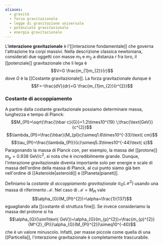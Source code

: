 ```yaml
---
aliases:
  - gravità
  - forza gravitazionale
  - legge di gravitazione universale
  - potenziale gravitazionale
  - energia gravitazionale
---
```

L'**interazione gravitazionale** è l'[[interazione fondamentale]] che governa l'attrazione tra corpi massivi. Nella descrizione classica newtoniana, considerati due oggetti con masse $m_{1}$ e $m_{2}$ a distanza $r$ fra loro, il [[potenziale]] gravitazionale che li lega è
$$V=G \frac{m_{1}m_{2}}{r}$$
dove $G$ è la [[Costante gravitazionale]]. La forza gravitazionale dunque è
$$F=-\frac{dV}{dr}=G \frac{m_{1}m_{2}}{r^{2}}$$
### Costante di accoppiamento
A partire dalla costante gravitazionale possiamo determinare massa, lunghezza e tempo di Planck:
$$M_{Pl}=\sqrt{\frac{\hbar c}{G}}=1.2\times10^{19} \;\frac{\text{GeV}}{c^{2}}$$
$$\lambda_{Pl}=\frac{\hbar}{M_{pl}c}\simeq1.6\times10^{-33}\text{ cm}$$
$$\tau_{Pl}=\frac{\lambda_{Pl}}{c}\simeq5.3\times10^{-44}\text{ s}$$
Paragonando la massa di Planck con, per esempio, la massa del [[protone]] $m_{p}=0.938$ GeV/c$^{2}$, si nota che è incredibilmente grande. Dunque, l'interazione gravitazionale diventa importante solo per energie e scale di massa dell'ordine della massa di Planck, al cui punto siamo già ben nell'ordine di [[Asteroide|asteroidi]] e [[Pianeta|pianeti]].

Definiamo la *costante di accoppiamento gravitazionale* $\alpha_{G}(\mathcal{M}^{2})$ usando una massa di riferimento $\mathcal{M}$. Nel caso di $\mathcal{M}=M_{Pl}$ vale
$$\alpha_{G}(M_{Pl}^{2})=\alpha=\frac{1}{137}$$
eguagliando alla [[costante di struttura fine]]. Se invece consideriamo la massa del protone si ha
$$\alpha_{G}(\sim1\text{ GeV})=\alpha_{G}(m_{p}^{2})=\frac{m_{p}^{2}}{M^{2}_{Pl}}\alpha_{G}(M_{Pl}^{2})\simeq10^{-40}$$
che è un valore minuscolo. Infatti, per masse piccole come quella di una [[Particella]], l'interazione gravitazionale è completamente trascurabile.